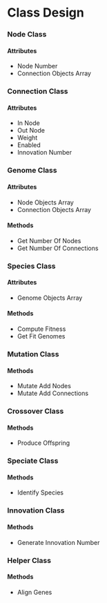 # Class Design

### Node Class
#### Attributes
- Node Number
- Connection Objects Array

### Connection Class
#### Attributes
- In Node
- Out Node
- Weight
- Enabled
- Innovation Number

### Genome Class
#### Attributes
- Node Objects Array
- Connection Objects Array
#### Methods
- Get Number Of Nodes
- Get Number Of Connections

### Species Class
#### Attributes
- Genome Objects Array
#### Methods
- Compute Fitness
- Get Fit Genomes

### Mutation Class
#### Methods
- Mutate Add Nodes 
- Mutate Add Connections

### Crossover Class
#### Methods
- Produce Offspring

### Speciate Class
#### Methods
- Identify Species

### Innovation Class
#### Methods
- Generate Innovation Number

### Helper Class
#### Methods
- Align Genes

